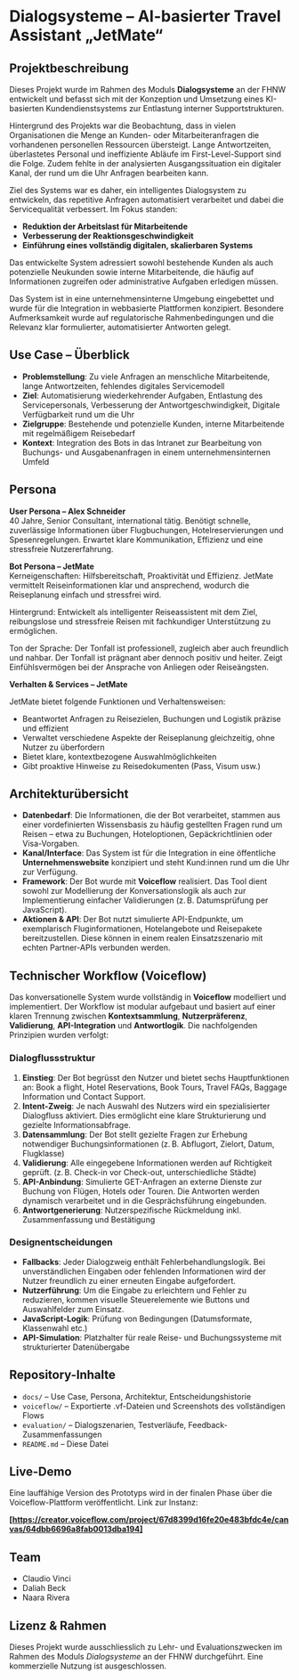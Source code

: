 # Dialogsysteme – AI-basierter Travel Assistant „JetMate“

## Projektbeschreibung

Dieses Projekt wurde im Rahmen des Moduls **Dialogsysteme** an der FHNW entwickelt und befasst sich mit der Konzeption und Umsetzung eines KI-basierten Kundendienstsystems zur Entlastung interner Supportstrukturen.

Hintergrund des Projekts war die Beobachtung, dass in vielen Organisationen die Menge an Kunden- oder Mitarbeiteranfragen die vorhandenen personellen Ressourcen übersteigt. Lange Antwortzeiten, überlastetes Personal und ineffiziente Abläufe im First-Level-Support sind die Folge. Zudem fehlte in der analysierten Ausgangssituation ein digitaler Kanal, der rund um die Uhr Anfragen bearbeiten kann.

Ziel des Systems war es daher, ein intelligentes Dialogsystem zu entwickeln, das repetitive Anfragen automatisiert verarbeitet und dabei die Servicequalität verbessert. Im Fokus standen:

- **Reduktion der Arbeitslast für Mitarbeitende**
- **Verbesserung der Reaktionsgeschwindigkeit**
- **Einführung eines vollständig digitalen, skalierbaren Systems**

Das entwickelte System adressiert sowohl bestehende Kunden als auch potenzielle Neukunden sowie interne Mitarbeitende, die häufig auf Informationen zugreifen oder administrative Aufgaben erledigen müssen.

Das System ist in eine unternehmensinterne Umgebung eingebettet und wurde für die Integration in webbasierte Plattformen konzipiert. Besondere Aufmerksamkeit wurde auf regulatorische Rahmenbedingungen und die Relevanz klar formulierter, automatisierter Antworten gelegt.

## Use Case – Überblick

- **Problemstellung**: Zu viele Anfragen an menschliche Mitarbeitende, lange Antwortzeiten, fehlendes digitales Servicemodell
- **Ziel**: Automatisierung wiederkehrender Aufgaben, Entlastung des Servicepersonals, Verbesserung der Antwortgeschwindigkeit, Digitale Verfügbarkeit rund um die Uhr
- **Zielgruppe**: Bestehende und potenzielle Kunden, interne Mitarbeitende mit regelmäßigem Reisebedarf
- **Kontext**: Integration des Bots in das Intranet zur Bearbeitung von Buchungs- und Ausgabenanfragen in einem unternehmensinternen Umfeld

## Persona

**User Persona – Alex Schneider**  
40 Jahre, Senior Consultant, international tätig. Benötigt schnelle, zuverlässige Informationen über Flugbuchungen, Hotelreservierungen und Spesenregelungen. Erwartet klare Kommunikation, Effizienz und eine stressfreie Nutzererfahrung.

**Bot Persona – JetMate**  
Kerneigenschaften: Hilfsbereitschaft, Proaktivität und Effizienz. JetMate vermittelt Reiseinformationen klar und ansprechend, wodurch die Reiseplanung einfach und stressfrei wird.

Hintergrund: Entwickelt als intelligenter Reiseassistent mit dem Ziel, reibungslose und stressfreie Reisen mit fachkundiger Unterstützung zu ermöglichen.

Ton der Sprache: Der Tonfall ist professionell, zugleich aber auch freundlich und nahbar. Der Tonfall ist prägnant aber dennoch positiv und heiter. Zeigt Einfühlsvermögen bei der Ansprache von Anliegen oder Reiseängsten.

**Verhalten & Services – JetMate** 

JetMate bietet folgende Funktionen und Verhaltensweisen:
- Beantwortet Anfragen zu Reisezielen, Buchungen und Logistik präzise und effizient
- Verwaltet verschiedene Aspekte der Reiseplanung gleichzeitig, ohne Nutzer zu überfordern
- Bietet klare, kontextbezogene Auswahlmöglichkeiten
- Gibt proaktive Hinweise zu Reisedokumenten (Pass, Visum usw.)

## Architekturübersicht

- **Datenbedarf**: Die Informationen, die der Bot verarbeitet, stammen aus einer vordefinierten Wissensbasis zu häufig gestellten Fragen rund um Reisen – etwa zu Buchungen, Hoteloptionen, Gepäckrichtlinien oder Visa-Vorgaben.
- **Kanal/Interface**: Das System ist für die Integration in eine öffentliche **Unternehmenswebsite** konzipiert und steht Kund:innen rund um die Uhr zur Verfügung.
- **Framework**: Der Bot wurde mit **Voiceflow** realisiert. Das Tool dient sowohl zur Modellierung der Konversationslogik als auch zur Implementierung einfacher Validierungen (z. B. Datumsprüfung per JavaScript).
- **Aktionen & API**: Der Bot nutzt simulierte API-Endpunkte, um exemplarisch Fluginformationen, Hotelangebote und Reisepakete bereitzustellen. Diese können in einem realen Einsatzszenario mit echten Partner-APIs verbunden werden.

## Technischer Workflow (Voiceflow)

Das konversationelle System wurde vollständig in **Voiceflow** modelliert und implementiert. Der Workflow ist modular aufgebaut und basiert auf einer klaren Trennung zwischen **Kontextsammlung**, **Nutzerpräferenz**, **Validierung**, **API-Integration** und **Antwortlogik**. Die nachfolgenden Prinzipien wurden verfolgt:

### Dialogflussstruktur

1. **Einstieg**: Der Bot begrüsst den Nutzer und bietet sechs Hauptfunktionen an: Book a flight, Hotel Reservations, Book Tours, Travel FAQs, Baggage Information und Contact Support.
2. **Intent-Zweig**: Je nach Auswahl des Nutzers wird ein spezialisierter Dialogfluss aktiviert. Dies ermöglicht eine klare Strukturierung und gezielte Informationsabfrage.
3. **Datensammlung**: Der Bot stellt gezielte Fragen zur Erhebung notwendiger Buchungsinformationen (z. B. Abflugort, Zielort, Datum, Flugklasse)
4. **Validierung**: Alle eingegebene Informationen werden auf Richtigkeit geprüft. (z. B. Check-in vor Check-out, unterschiedliche Städte)
5. **API-Anbindung**: Simulierte GET-Anfragen an externe Dienste zur Buchung von Flügen, Hotels oder Touren. Die Antworten werden dynamisch verarbeitet und in die Gesprächsführung eingebunden.
6. **Antwortgenerierung**: Nutzerspezifische Rückmeldung inkl. Zusammenfassung und Bestätigung

### Designentscheidungen

- **Fallbacks**: Jeder Dialogzweig enthält Fehlerbehandlungslogik. Bei unverständlichen Eingaben oder fehlenden Informationen wird der Nutzer freundlich zu einer erneuten Eingabe aufgefordert.
- **Nutzerführung**: Um die Eingabe zu erleichtern und Fehler zu reduzieren, kommen visuelle Steuerelemente wie Buttons und Auswahlfelder zum Einsatz.
- **JavaScript-Logik**: Prüfung von Bedingungen (Datumsformate, Klassenwahl etc.)
- **API-Simulation**: Platzhalter für reale Reise- und Buchungssysteme mit strukturierter Datenübergabe

## Repository-Inhalte

- `docs/` – Use Case, Persona, Architektur, Entscheidungshistorie
- `voiceflow/` – Exportierte .vf-Dateien und Screenshots des vollständigen Flows
- `evaluation/` – Dialogszenarien, Testverläufe, Feedback-Zusammenfassungen
- `README.md` – Diese Datei

## Live-Demo

Eine lauffähige Version des Prototyps wird in der finalen Phase über die Voiceflow-Plattform veröffentlicht. Link zur Instanz:

**[https://creator.voiceflow.com/project/67d8399d16fe20e483bfdc4e/canvas/64dbb6696a8fab0013dba194]**

## Team

- Claudio Vinci
- Daliah Beck
- Naara Rivera

## Lizenz & Rahmen

Dieses Projekt wurde ausschliesslich zu Lehr- und Evaluationszwecken im Rahmen des Moduls *Dialogsysteme* an der FHNW durchgeführt. Eine kommerzielle Nutzung ist ausgeschlossen.
